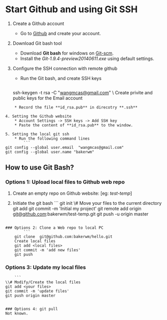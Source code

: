 Start Github and using Git SSH
===============================

1. Create a Github account
    * Go to [Github](https://github.com/) and create your account.

2. Download Git bash tool
    * Download **Git bash** for windows on [Git-scm](http://git-scm.com/downloads).
    * Install the *Git-1.9.4-preview20140611.exe* using default settings.

3. Configure the SSH connection with remote github
    * Run the Git bash, and create SSH keys

        ```
    ssh-keygen  -t rsa  -C "wangmcas@gmail.com"
    \\ Create privite and public keys for the Email account
```
    * Record the file **id_rsa.pub** in direcotry **.ssh**

4. Setting the Github website
    * Account Settings -> SSH keys -> Add SSH key
    * Paste the content of **id_rsa.pub** to the window.

5. Setting the local git ssh
    * Run the following command lines
        ```
git config --global user.email  "wangmcas@gmail.com"
git config --global user.name "bakerwm"
```
## How to use Git Bash?
### Options 1: Upload local files to Github web repo

1. Create an empty repo on Github website: [eg: *test-temp*]

2. Initiate the git bash
        ```
	git init
	\\# Move your files to the current directory
	git add  <your files>
	git commit -m 'Initial my project'
	git remote add origin git@github.com:bakerwm/test-temp.git
	git push -u origin master
```

### Options 2: Clone a Web repo to local PC
        ```
    git clone  git@github.com:bakerwm/hello.git
    Create local files
    git add <local files>
    git commit -m 'add new files'
    git push
```

### Options 3: Update my local files
        ```
    \\# Modify/Create the local files
    git add <your files>
    git commit -m 'update files'
    git push origin master
```

### Options 4: git pull
Not known.
